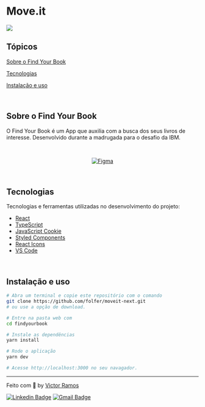 # Move.it

<p>
  <img src="https://img.shields.io/badge/made%20by-VICTOR%20RAMOS-6E40C9?style=flat-square">
</p>

## Tópicos

[Sobre o Find Your Book](#sobre-o-findyourbook)

[Tecnologias](#tecnologias)

[Instalação e uso](#instalação-e-uso)


<br>

## Sobre o Find Your Book

O Find Your Book é um App que auxilia com a busca dos seus livros de interesse. Desenvolvido durante a madrugada para o desafio da IBM.

<br>

<p align="center">
  <a href="https://www.figma.com/file/n9J6604nMGB7Cgt2vEVtWb/Move.it-1.0-Dark-Mode">
    <img alt="Figma" src="https://img.shields.io/badge/figma%20-%236E40C9.svg?&style=for-the-badge&logo=figma&logoColor=white"/>
  </a>
</p>

<br>

## Tecnologias

Tecnologias e ferramentas utilizadas no desenvolvimento do projeto:

- [React](https://reactjs.org/)
- [TypeScript](https://www.typescriptlang.org/)
- [JavaScript Cookie](https://github.com/js-cookie/js-cookie)
- [Styled Components](https://styled-components.com/)
- [React Icons](https://react-icons.github.io/react-icons/)
- [VS Code](https://code.visualstudio.com/)

<br>

## Instalação e uso

```bash
# Abra um terminal e copie este repositório com o comando
git clone https://github.com/folfer/moveit-next.git
# ou use a opção de download.

# Entre na pasta web com
cd findyourbook

# Instale as dependências
yarn install

# Rode o aplicação
yarn dev

# Acesse http://localhost:3000 no seu navagador.
```

---

Feito com :yellow_heart: by [Victor Ramos](https://github.com/folfer)

[![Linkedin Badge](https://img.shields.io/badge/-Victor%20Ramos-6E40C9?style=flat-square&logo=Linkedin&logoColor=white&link=https://www.linkedin.com/in/victor-calazans-ramos/)](https://www.linkedin.com/in/victor-calazans-ramos/)
[![Gmail Badge](https://img.shields.io/badge/-victor.folfer@gmail.com-6E40C9?style=flat-square&logo=Gmail&logoColor=white&link=mailto:victor.folfer@gmail.com)](mailto:victor.folfer@gmail.com)

